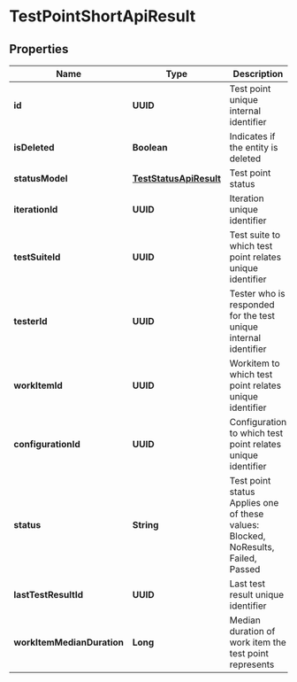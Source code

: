

# TestPointShortApiResult


## Properties

| Name | Type | Description | Notes |
|------------ | ------------- | ------------- | -------------|
|**id** | **UUID** | Test point unique internal identifier |  |
|**isDeleted** | **Boolean** | Indicates if the entity is deleted |  |
|**statusModel** | [**TestStatusApiResult**](TestStatusApiResult.md) | Test point status |  |
|**iterationId** | **UUID** | Iteration unique identifier |  |
|**testSuiteId** | **UUID** | Test suite to which test point relates unique identifier |  |
|**testerId** | **UUID** | Tester who is responded for the test unique internal identifier |  [optional] |
|**workItemId** | **UUID** | Workitem to which test point relates unique identifier |  [optional] |
|**configurationId** | **UUID** | Configuration to which test point relates unique identifier |  [optional] |
|**status** | **String** | Test point status    Applies one of these values: Blocked, NoResults, Failed, Passed |  [optional] |
|**lastTestResultId** | **UUID** | Last test result unique identifier |  [optional] |
|**workItemMedianDuration** | **Long** | Median duration of work item the test point represents |  [optional] |



